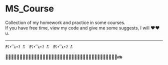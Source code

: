 # MS_Course

Collection of my homework and practice in some courses.  
If you have free time, view my code and give me some suggests, I will ❤️❤️ u.
      
      
     
     
     
    
- - - 
      
    
`ก็็็็็็็็็็็็็ʕ•͡ᴥ•ʔ ก้้้้้้้้้้้  ก็็็็็็็็็็็็็ʕ•͡ᴥ•ʔ ก้้้้้้้้้้้  ก็็็็็็็็็็็็็ʕ•͡ᴥ•ʔ ก้้้้้้้้้้้`  
    

👦👧👨👩👴👵👶👱👮👲👳👷👸💂🎅👰👼💆💇🙍🙎🙅🙆💁🙋🙇🙌🙏👤👥🚶🏃👯💃👫👬👭💏💑👪  
  

